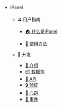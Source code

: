 
- iPanel

  - ⛳ 用户指南
    - [🏠 什么是iPanel](README.md)

    - [🎨 使用方法](usage.md)

  - 🔧 开发

    - [📖 介绍](development/README.md)
    - [📦 数据包](development/packet.md)
    - [🧩 API](development/api.md)
    - [🔒 验证](development/verify.md)
    - [💓 心跳](development/heartbeat.md)
    - [🎪 事件](development/event.md)
